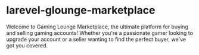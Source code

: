 # larevel-glounge-marketplace
Welcome to Gaming Lounge Marketplace, the ultimate platform for buying and selling gaming accounts! Whether you're a passionate gamer looking to upgrade your account or a seller wanting to find the perfect buyer, we've got you covered.
